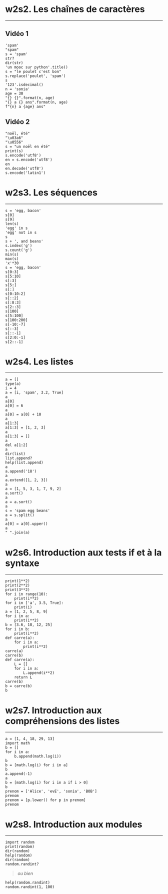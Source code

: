 
# w2s2. Les chaînes de caractères
-------------

## Vidéo 1

    'spam'
    "spam"
    s = 'spam'
    str?
    dir(str)
    'un mooc sur python'.title()
    s = "le poulet c'est bon"
    s.replace('poulet', 'spam')
    s
    '123'.isdecimal()
    n = 'sonia'
    age = 30
    "{} {}".format(n, age)
    "{} a {} ans".format(n, age)
    f"{n} a {age} ans"

## Vidéo 2

    "noël, été"
    "\u03a6"
    "\u0556"
    s = "un noël en été"
    print(s)
    s.encode('utf8')
    en = s.encode('utf8')
    en
    en.decode('utf8')
    s.encode('latin1')

# w2s3. Les séquences
-------------

    s = 'egg, bacon'
    s[0]
    s[9]
    len(s)
    'egg' in s
    'egg' not in s
    s 
    s + ', and beans'
    s.index('g')
    s.count('g')
    min(s)
    max(s)
    'x'*30 
    s = 'egg, bacon'
    s[0:3]
    s[5:10]
    s[:3]
    s[5:]
    s[:]
    s[0:10:2]
    s[::2]
    s[:8:3]
    s[2::3]
    s[100]
    s[5:100]
    s[100:200]
    s[-10:-7]
    s[:-3]
    s[::-1]
    s[2:0:-1]
    s[2::-1]

# w2s4. Les listes
-------------

    a = []
    type(a)
    i = 4
    a = [i, 'spam', 3.2, True]
    a
    a[0]
    a[0] = 6
    a
    a[0] = a[0] + 10
    a
    a[1:3]
    a[1:3] = [1, 2, 3]
    a
    a[1:3] = []
    a
    del a[1:2]
    a
    dir(list)
    list.append?
    help(list.append)
    a
    a.append('18')
    a
    a.extend([1, 2, 3])
    a
    a = [1, 5, 3, 1, 7, 9, 2]
    a.sort()
    a
    a = a.sort()
    a
    s = 'spam egg beans'
    a = s.split()
    a
    a[0] = a[0].upper()
    a
    " ".join(a)

# w2s6. Introduction aux tests if et à la syntaxe
-------------

    print(1**2)
    print(2**2)
    print(3**2)
    for i in range(10):
        print(i**2)
    for i in ['a', 3.5, True]:
        print(i)
    a = [1, 2, 5, 8, 9]
    for i in a:
        print(i**2)
    b = [3.6, 18, 12, 25]
    for i in b:
        print(i**2)
    def carre(a):
        for i in a:
            print(i**2)
    carre(a)
    carre(b)
    def carre(a):
        L = []
        for i in a:
            L.append(i**2)
        return L
    carre(b)
    b = carre(b)
    b

# w2s7. Introduction aux compréhensions des listes
-------------

    a = [1, 4, 18, 29, 13]
    import math
    b = []
    for i in a:
        b.append(math.log(i))
    b
    b = [math.log(i) for i in a]
    b
    a.append(-1)
    a
    b = [math.log(i) for i in a if i > 0]
    b
    prenom = ['Alice', 'evE', 'sonia', 'BOB']
    prenom
    prenom = [p.lower() for p in prenom]
    prenom

# w2s8. Introduction aux modules
-------------

    import random
    print(random)
    dir(random)
    help(random)
    dir(random)
    random.randint?
> *ou bien*

    help(random.randint)
    random.randint(1, 100)
